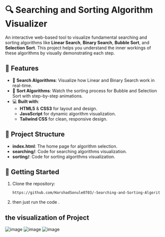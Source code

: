 # 🔍 Searching and Sorting Algorithm Visualizer

An interactive web-based tool to visualize fundamental searching and sorting algorithms like **Linear Search**, **Binary Search**, **Bubble Sort**, and **Selection Sort**. This project helps you understand the inner workings of these algorithms by visually demonstrating each step.

## 🌟 Features
- 🎯 **Search Algorithms**: Visualize how Linear and Binary Search work in real-time.
- 🚀 **Sort Algorithms**: Watch the sorting process for Bubble and Selection Sort with step-by-step animations.
- 💻 **Built with**:
  - **HTML5** & **CSS3** for layout and design.
  - **JavaScript** for dynamic algorithm visualization.
  - **Tailwind CSS** for clean, responsive design.

## 📂 Project Structure
- **index.html**: The home page for algorithm selection.
- **searching/**: Code for searching algorithms visualization.
- **sorting/**: Code for sorting algorithms visualization.

## 🚀 Getting Started
1. Clone the repository:
   ```bash
   https://github.com/HarshadSonule0703/-Searching-and-Sorting-Algorithm-Visualizer.git

2. then just run the code .

## the visualization of Project 
![image](https://github.com/user-attachments/assets/40db49c7-20d5-4960-9474-cef2fd0f1dc7)
![image](https://github.com/user-attachments/assets/17e20b9d-16dc-456a-a028-2a3bca4259d3)
![image](https://github.com/user-attachments/assets/5157cb65-bc17-4589-8a38-6e016a1666af)





